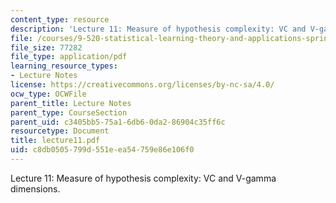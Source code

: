 ```yaml
---
content_type: resource
description: 'Lecture 11: Measure of hypothesis complexity: VC and V-gamma dimensions.'
file: /courses/9-520-statistical-learning-theory-and-applications-spring-2003/c8db0505799d551eea54759e86e106f0_lecture11.pdf
file_size: 77282
file_type: application/pdf
learning_resource_types:
- Lecture Notes
license: https://creativecommons.org/licenses/by-nc-sa/4.0/
ocw_type: OCWFile
parent_title: Lecture Notes
parent_type: CourseSection
parent_uid: c3405bb5-75a1-6db6-0da2-86904c35ff6c
resourcetype: Document
title: lecture11.pdf
uid: c8db0505-799d-551e-ea54-759e86e106f0
---
```

Lecture 11: Measure of hypothesis complexity: VC and V-gamma dimensions.